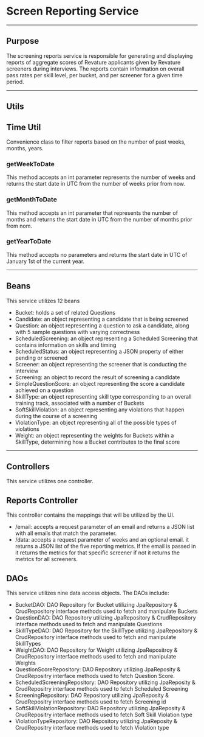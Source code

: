 # Screen Reporting Service

***

## Purpose
The screening reports service is responsible for generating and displaying reports of aggregate scores of Revature applicants given by Revature screeners during interviews. The reports contain information on overall pass rates per skill level, per bucket, and per screener for a given time period.

***
## Utils
## Time Util
Convenience class to filter reports based on the number of past weeks, months, years.
### getWeekToDate
This method accepts an int parameter represents the number of weeks and returns the start date in UTC from the number of weeks prior from now.
### getMonthToDate
This method accepts an int parameter that represents the number of months and returns the start date in UTC from the number of months prior from nom.
### getYearToDate
This method accepts no parameters and returns the start date in UTC of January 1st of the current year.
***

## Beans
This service utilizes 12 beans
- Bucket: holds a set of related Questions
- Candidate: an object representing a candidate that is being screened
- Question: an object representing a question to ask a candidate, along with 5 sample questions with varying correctness
- ScheduledScreening: an object representing a Scheduled Screening that contains information on skills and timing
- ScheduledStatus: an object representing a JSON property of either pending or screened
- Screener: an object representing the screener that is conducting the interview
- Screening: an object to record the result of screening a candidate
- SimpleQuestionScore: an object representing the score a candidate achieved on a question
- SkillType: an object representing skill type corresponding to an overall training track, associated with a number of Buckets
- SoftSkillViolation: an object representing any violations that happen during the course of a screening
- ViolationType: an object representing all of the possible types of violations
- Weight: an object representing the weights for Buckets within a SkillType, determining how a Bucket contributes to the final score
***
## Controllers
This service utilizes one controller.
## Reports Controller
This controller contains the mappings that will be utilized by the UI.
- /email: accepts a request parameter of an email and returns a JSON list with all emails that match the parameter.
- /data: accepts a request parameter of weeks and an optional email. it returns a JSON list of the five reporting metrics. If the email is passed in it returns the metrics for that specific screener if not it returns the metrics for all screeners.
## DAOs
This service utilizes nine data access objects.
The DAOs include:
- BucketDAO: DAO Repository for Bucket utilizing JpaRepository & CrudRepository interface methods used to fetch and manipulate Buckets
- QuestionDAO: DAO Repository utilizing JpaRepository & CrudRepository interface methods used to fetch and manipulate Questions
- SkillTypeDAO: DAO Repository for the SkillType utilizing JpaRepository & CrudRepository interface methods used to fetch and manipulate SkillTypes
- WeightDAO: DAO Repository for Weight utilizing JpaRepositroy & CrudRepository interface methods used to fetch and manipulate Weights
- QuestionScoreRepository: DAO Repository utilizing JpaReposity & CrudRepositry interface methods used to fetch Question Score.
- ScheduledScreeningRepository: DAO Repository utilizing JpaReposity & CrudRepositry interface methods used to fetch Scheduled Screening
- ScreeningRepository: DAO Repository utilizing JpaReposity & CrudRepositry interface methods used to fetch Screening id
- SoftSkillViolationRepository: DAO Repository utilizing JpaReposity & CrudRepositry interface methods used to fetch Soft Skill Violation type
- ViolationTypeRepository: DAO Repository utilizing JpaReposity & CrudRepositry interface methods used to fetch Violation type
